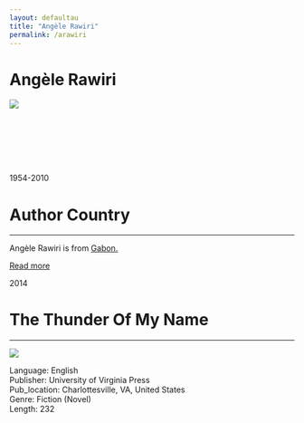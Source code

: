 ```yaml
---
layout: defaultau
title: "Angèle Rawiri"
permalink: /arawiri
---
```

<!-- partial:index.partial.html -->
<div class="content">
    <h1>Angèle Rawiri</h1>
    <div class="quote">
        <div><img src="https://3.bp.blogspot.com/-km7JscidQZ8/XCvURw6yhwI/AAAAAAAAshA/nfGi2Vg7y_cJsYRFw1IVC2I9OdmnXK-_gCLcBGAs/s400/Ange%25CC%2580le%2BRawiri%2BNtyugwetondo.jpg" class="logo"></div>
    </div>
    <div class="timeline">
        <div style="padding-bottom:100px;"></div>
        <div class="block">
            <div class="date right"><p class="right">1954-2010</p></div>
            <div class="dot"></div>
            <div class="left first">
            <div class="author_country">
                <h1>Author Country</h1><hr>
            <div class="aclocation"><p>Angèle Rawiri is from <a href="http://localhost:4000/52">Gabon.</a></p></div>
              <div class="acreadmore">  <a href="https://en.wikipedia.org/wiki/Ang%C3%A8le_Rawiri">Read more</a></div>
            </div>
            </div>
        </div>
        <div class="block">
            <div class="date left"><p class="left">2014</p></div>
            <div class="dot"></div>
            <div class="right">
                <h1>The Thunder Of My Name</h1><hr>
                <p><img src="https://encrypted-tbn1.gstatic.com/images?q=tbn:ANd9GcTmNFPp4YdCzKdOlccQt_v4UVbSKyo1OsKjPLHWDO1-AyXSUrK9"></p>
                <p>
                Language: English<br/>
                Publisher: University of Virginia Press<br/>
                Pub_location: Charlottesville, VA, United States<br/>
                Genre: Fiction (Novel)<br/>
                Length: 232<br/>                   </p>
            </div>
        </div>
